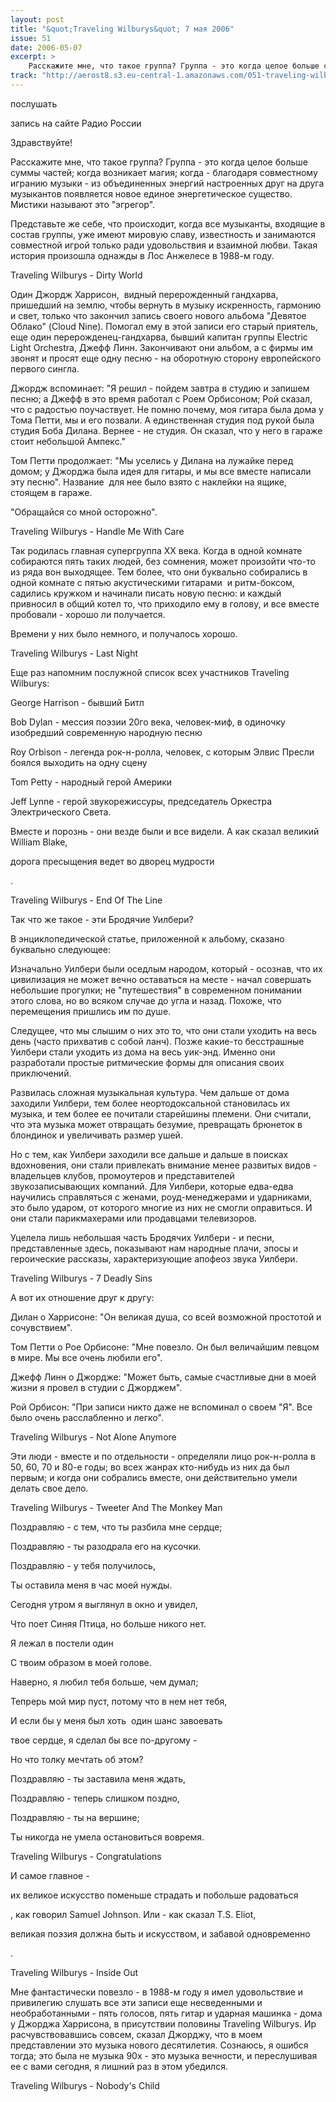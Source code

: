 ```yaml
---
layout: post
title: "&quot;Traveling Wilburys&quot; 7 мая 2006"
issue: 51
date: 2006-05-07
excerpt: >
    Расскажите мне, что такое группа? Группа - это когда целое больше суммы частей; когда возникает магия; когда - благодаря совместному игранию музыки - из объединенных энергий настроенных друг на друга музыкантов появляется новое единое энергетическое существо. Мистики называют это "эгрегор".
track: "http://aerost8.s3.eu-central-1.amazonaws.com/051-traveling-wilburys.mp3"
---
```


послушать

запись на сайте Радио России

Здравствуйте!

Расскажите мне, что такое группа? Группа - это когда целое больше суммы частей; когда возникает магия; когда - благодаря совместному игранию музыки - из объединенных энергий настроенных друг на друга музыкантов появляется новое единое энергетическое существо. Мистики называют это "эгрегор".

Представьте же себе, что происходит, когда все музыканты, входящие в состав группы, уже имеют мировую славу, известность и занимаются совместной игрой только ради удовольствия и взаимной любви. Такая история произошла однажды в Лос Анжелесе в 1988-м году.

Traveling Wilburys - Dirty World

Один Джордж Харрисон,  видный перерожденный гандхарва, пришедший на землю, чтобы вернуть в музыку искренность, гармонию и свет, только что закончил запись своего нового альбома "Девятое Облако" (Cloud Nine). Помогал ему в этой записи его старый приятель, еще один перерожденец-гандхарва, бывший капитан группы Electric Light Orchestra, Джефф Линн. Закончивают они альбом, а с фирмы им звонят и просят еще одну песню - на оборотную сторону европейского первого сингла.

Джордж вспоминает: "Я решил - пойдем завтра в студию и запишем песню; а Джефф в это время работал с Роем Орбисоном; Рой сказал, что с радостью поучаствует. Не помню почему, моя гитара была дома у Тома Петти, мы и его позвали. А единственная студия под рукой была студия Боба Дилана. Вернее - не студия. Он сказал, что у него в гараже стоит небольшой Ампекс."

Том Петти продолжает: "Мы уселись у Дилана на лужайке перед домом; у Джорджа была идея для гитары, и мы все вместе написали эту песню". Название  для нее было взято с наклейки на ящике, стоящем в гараже.

"Обращайся со мной осторожно".

Traveling Wilburys - Handle Me With Care

Так родилась главная супергруппа XX века. Когда в одной комнате собираются пять таких людей, без сомнения, может произойти что-то из ряда вон выходящее. Тем более, что они буквально собирались в одной комнате с пятью акустическими гитарами  и ритм-боксом, садились кружком и начинали писать новую песню: и каждый привносил в общий котел то, что приходило ему в голову, и все вместе пробовали - хорошо ли получается.

Времени у них было немного, и получалось хорошо.

Traveling Wilburys - Last Night

Еще раз напомним послужной список всех участников Traveling Wilburys:

George Harrison - бывший Битл

Bob Dylan - мессия поэзии 20го века, человек-миф, в одиночку изобредший современную народную песню

Roy Orbison - легенда рок-н-ролла, человек, с которым Элвис Пресли боялся выходить на одну сцену

Tom Petty - народный герой Америки

Jeff Lynne - герой звукорежиссуры, председатель Оркестра Электрического Света.

Вместе и порознь - они везде были и все видели. А как сказал великий William Blake,

дорога пресыщения ведет во дворец мудрости

.

Traveling Wilburys - End Of The Line

Так что же такое - эти Бродячие Уилбери?

В энциклопедической статье, приложенной к альбому, сказано буквально следующее:

Изначально Уилбери были оседлым народом, который - осознав, что их цивилизация не может вечно оставаться на месте - начал совершать небольшие прогулки; не "путешествия" в современном понимании этого слова, но во всяком случае до угла и назад. Похоже, что перемещения пришлись им по душе.

Следущее, что мы слышим о них это то, что они стали уходить на весь день (часто прихватив с собой ланч). Позже какие-то бесстрашные Уилбери стали уходить из дома на весь уик-энд. Именно они разработали простые ритмические формы для описания своих приключений.

Развилась сложная музыкальная культура. Чем дальше от дома заходили Уилбери, тем более неортодоксальной становилась их музыка, и тем более ее почитали старейшины племени. Они считали, что эта музыка может отвращать безумие, превращать брюнеток в блондинок и увеличивать размер ушей.

Но с тем, как Уилбери заходили все дальше и дальше в поисках вдохновения, они стали привлекать внимание менее развитых видов - владельцев клубов, промоутеров и представителей звукозаписывающих компаний. Для Уилбери, которые едва-едва научились справляться с женами, роуд-менеджерами и ударниками, это было ударом, от которого многие из них не смогли оправиться. И они стали парикмахерами или продавцами телевизоров.

Уцелела лишь небольшая часть Бродячих Уилбери - и песни, представленные здесь, показывают нам народные плачи, эпосы и героические рассказы, характеризующие апофеоз звука Уилбери.

Traveling Wilburys - 7 Deadly Sins

А вот их отношение друг к другу:

Дилан о Харрисоне: "Он великая душа, со всей возможной простотой и сочувствием".

Том Петти о Рое Орбисоне: "Мне повезло. Он был величайшим певцом в мире. Мы все очень любили его".

Джефф Линн о Джордже: "Может быть, самые счастливые дни в моей жизни я провел в студии с Джорджем".

Рой Орбисон: "При записи никто даже не вспоминал о своем "Я". Все было очень расслабленно и легко".

Traveling Wilburys - Not Alone Anymore

Эти люди - вместе и по отдельности - определяли лицо рок-н-ролла в 50, 60, 70 и 80-е годы; во всех жанрах кто-нибудь из них да был первым; и когда они собрались вместе, они действительно умели делать свое дело.

Traveling Wilburys - Tweeter And The Monkey Man

Поздравляю - с тем, что ты разбила мне сердце;

Поздравляю - ты разодрала его на кусочки.

Поздравляю - у тебя получилось,

Ты оставила меня в час моей нужды.

Сегодня утром я выглянул в окно и увидел,

Что поет Синяя Птица, но больше никого нет.

Я лежал в постели один

С твоим образом в моей голове.

Наверно, я любил тебя больше, чем думал;

Тепрерь мой мир пуст, потому что в нем нет тебя,

И если бы у меня был хоть  один шанс завоевать

твое сердце, я сделал бы все по-другому -

Но что толку мечтать об этом?

Поздравляю - ты заставила меня ждать,

Поздравляю - теперь слишком поздно,

Поздравляю - ты на вершине;

Ты никогда не умела остановиться вовремя.

Traveling Wilburys - Congratulations

И самое главное -

их великое искусство поменьше страдать и побольше радоваться

, как говорил Samuel Johnson. Или - как сказал T.S. Eliot,

великая поэзия должна быть и искусством, и забавой одновременно

.

Traveling Wilburys - Inside Out

Мне фантастически повезло - в 1988-м году я имел удовольствие и привилегию слушать все эти записи еще несведенными и необработанными - пять голосов, пять гитар и ударная машинка - дома у Джорджа Харрисона, в присутствии половины Traveling Wilburys. Ир расчувствовавшись совсем, сказал Джорджу, что в моем представлении это музыка нового десятилетия. Сознаюсь, я ошибся тогда; это была не музыка 90х - это музыка вечности, и переслушивая ее с вами сегодня, я лишний раз в этом убедился.

Traveling Wilburys - Nobody's Child
